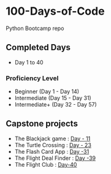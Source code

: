 # 100-Days-of-Code

Python Bootcamp repo

## Completed Days

- Day 1 to 40

### Proficiency Level

- Beginner (Day 1 - Day 14)
- Intermediate (Day 15 - Day 31)
- Intermediate+ (Day 32 - Day 57)

## Capstone projects

- The Blackjack game  : [Day - 11](Day-10to19/Day-11)
- The Turtle Crossing : [Day - 23](Day-20to29/Day-23)
- The Flash Card App : [Day -31](Day-30to39/Day-31/project-28-flash-card)
- The Flight Deal Finder : [Day -39](Day-30to39/Day-39/project-35-flight-deals)
- The Flight Club : [Day-40](Day-40to49/Day-40/project-37-flight-club)
